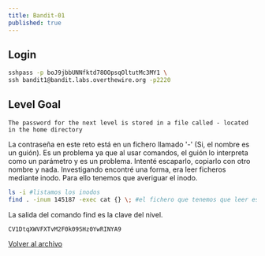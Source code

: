 ```yaml
---
title: Bandit-01
published: true
---
```


## [](#header-1)Login

```bash
sshpass -p boJ9jbbUNNfktd78OOpsqOltutMc3MY1 \
ssh bandit1@bandit.labs.overthewire.org -p2220
```

## [](#header-1)Level Goal

```
The password for the next level is stored in a file called - located in the home directory
```

La contraseña en este reto está en un fichero llamado '-' (Si, el nombre es un guión). 
Es un problema ya que al usar comandos, el guión lo interpreta como un parámetro y es un problema. 
Intenté escaparlo, copiarlo con otro nombre y nada. Investigando encontré una forma, era leer 
ficheros mediante inodo. Para ello tenemos que averiguar el inodo.

```bash
ls -i #listamos los inodos
find . -inum 145187 -exec cat {} \; #el fichero que tenemos que leer es el inodo 145187
```

La salida del comando find es la clave del nivel.

```
CV1DtqXWVFXTvM2F0k09SHz0YwRINYA9
```

[Volver al archivo](archive)
